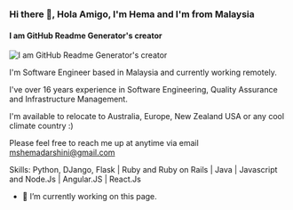 ### Hi there 👋, Hola Amigo, I'm Hema and I'm from Malaysia
#### I am GitHub Readme Generator's creator
![I am GitHub Readme Generator's creator](https://arturssmirnovs.github.io/github-profile-readme-generator/images/banner.png)

I'm Software Engineer based in Malaysia and currently working remotely. 

I've over 16 years experience in Software Engineering, Quality Assurance and Infrastructure Management. 

I'm available to relocate to Australia, Europe, New Zealand USA or any cool climate country :)

Please feel free to reach me up at anytime via email mshemadarshini@gmail.com 


Skills: Python, DJango, Flask  | Ruby and Ruby on Rails | Java | Javascript and Node.Js | Angular.JS | React.Js 

- 🔭 I’m currently working on this page. 





